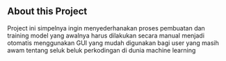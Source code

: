 ## About this Project
Project ini simpelnya ingin menyederhanakan proses pembuatan dan training model yang awalnya harus dilakukan secara manual menjadi otomatis menggunakan GUI yang mudah digunakan bagi user yang masih awam tentang seluk beluk perkodingan di dunia machine learning